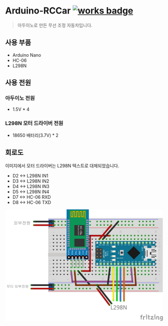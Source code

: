 # Arduino-RCCar [![works badge](https://cdn.rawgit.com/nikku/works-on-my-machine/v0.2.0/badge.svg)](https://github.com/nikku/works-on-my-machine)
> 아두이노로 만든 무선 조정 자동차입니다.

## 사용 부품
- Arduino Nano
- HC-06
- L298N

## 사용 전원
### 아두이노 전원
- 1.5V * 4

### L298N 모터 드라이버 전원
- 18650 배터리(3.7V) * 2

## 회로도
이미지에서 모터 드라이버는 L298N 텍스트로 대체되었습니다.

- D2 <-> L298N IN1
- D3 <-> L298N IN2
- D4 <-> L298N IN3
- D5 <-> L298N IN4
- D7 <-> HC-06 RXD
- D8 <-> HC-06 TXD

![sketch](https://raw.githubusercontent.com/SkyLightQP/Arduino-RCCar/master/sketch.png)